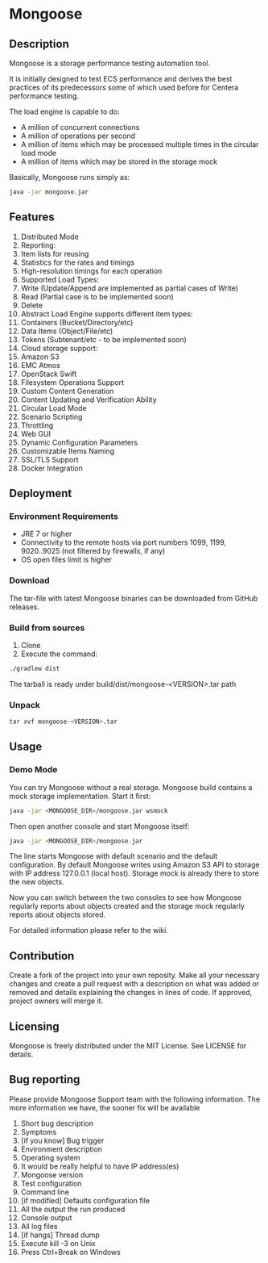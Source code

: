 # Mongoose

## Description
Mongoose is a storage performance testing automation tool.

It is initially designed to test ECS performance and derives the best practices of its predecessors some of which used before for Centera performance testing.

The load engine is capable to do:
* A million of concurrent connections
* A million of operations per second
* A million of items which may be processed multiple times in the circular load mode
* A million of items which may be stored in the storage mock

Basically, Mongoose runs simply as:
```bash
java -jar mongoose.jar
```

## Features
1. Distributed Mode
2. Reporting:
  1. Item lists for reusing
  2. Statistics for the rates and timings
  3. High-resolution timings for each operation
3. Supported Load Types:
  1. Write (Update/Append are implemented as partial cases of Write)
  2. Read (Partial case is to be implemented soon)
  3. Delete
4. Abstract Load Engine supports different item types:
  1. Containers (Bucket/Directory/etc)
  2. Data Items (Object/File/etc)
  3. Tokens (Subtenant/etc - to be implemented soon)
5. Cloud storage support:
  1. Amazon S3
  2. EMC Atmos
  3. OpenStack Swift
6. Filesystem Operations Support
7. Custom Content Generation
8. Content Updating and Verification Ability
9. Circular Load Mode
10. Scenario Scripting
11. Throttling
12. Web GUI
13. Dynamic Configuration Parameters
14. Customizable Items Naming
15. SSL/TLS Support
16. Docker Integration

## Deployment

### Environment Requirements
* JRE 7 or higher
* Connectivity to the remote hosts via port numbers 1099, 1199, 9020..9025 (not filtered by firewalls, if any)
* OS open files limit is higher

### Download
The tar-file with latest Mongoose binaries can be downloaded from GitHub releases.

### Build from sources
1. Clone
2. Execute the command:
  ```bash
  ./gradlew dist
  ```
  The tarball is ready under build/dist/mongoose-\<VERSION\>.tar path

### Unpack
```bash
tar xvf mongoose-<VERSION>.tar
```

## Usage

### Demo Mode
You can try Mongoose without a real storage. Mongoose build contains a mock storage implementation. Start it first:
```bash
java -jar <MONGOOSE_DIR>/mongoose.jar wsmock
```
Then open another console and start Mongoose itself:
```bash
java -jar <MONGOOSE_DIR>/mongoose.jar
```
The line starts Mongoose with default scenario and the default configuration. By default Mongoose writes using Amazon S3 API to storage with IP address 127.0.0.1 (local host). Storage mock is already there to store the new objects.

Now you can switch between the two consoles to see how Mongoose regularly reports about objects created and the storage mock regularly reports about objects stored.

For detailed information please refer to the wiki.

## Contribution
Create a fork of the project into your own reposity. Make all your necessary changes and create a pull request with a description on what was added or removed and details explaining the changes in lines of code. If approved, project owners will merge it.

## Licensing
Mongoose is freely distributed under the MIT License. See LICENSE for details.

## Bug reporting
Please provide Mongoose Support team with the following information. The more information we have, the sooner fix will be available
1. Short bug description
  1. Symptoms
  2. \[if you know\] Bug trigger
2. Environment description
  1. Operating system
  2. It would be really helpful to have IP address(es)
3. Mongoose version
4. Test configuration
  1. Command line
  2. \[if modified\] Defaults configuration file
5. All the output the run produced
  1. Console output
  2. All log files
6. \[if hangs\] Thread dump
  1. Execute kill -3 <pid> on Unix
  2. Press Ctrl+Break on Windows

